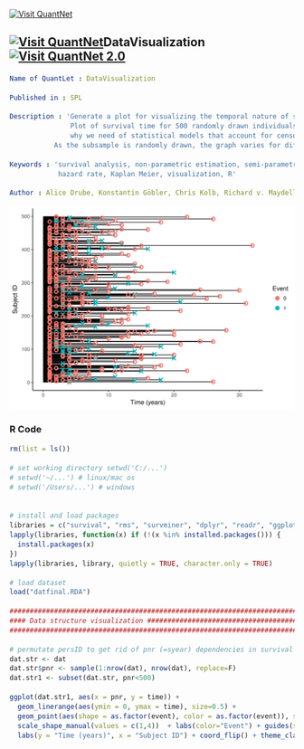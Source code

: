 
[<img src="https://github.com/QuantLet/Styleguide-and-FAQ/blob/master/pictures/banner.png" width="888" alt="Visit QuantNet">](http://quantlet.de/)

## [<img src="https://github.com/QuantLet/Styleguide-and-FAQ/blob/master/pictures/qloqo.png" alt="Visit QuantNet">](http://quantlet.de/)**DataVisualization** [<img src="https://github.com/QuantLet/Styleguide-and-FAQ/blob/master/pictures/QN2.png" width="60" alt="Visit QuantNet 2.0">](http://quantlet.de/)

```YAML
Name of QuantLet : DataVisualization

Published in : SPL

Description : 'Generate a plot for visualizing the temporal nature of survival data.
               Plot of survival time for 500 randomly drawn individuals - illustrate 
               why we need of statistical models that account for censoring.
	       As the subsample is randomly drawn, the graph varies for different iterations'
	      
Keywords : 'survival analysis, non-parametric estimation, semi-parametric estimation, 
            hazard rate, Kaplan Meier, visualization, R'

Author : Alice Drube, Konstantin Göbler, Chris Kolb, Richard v. Maydell
```
![Picture1](datavis.png)

### R Code
```R
rm(list = ls())

# set working directory setwd('C:/...') 
# setwd('~/...') # linux/mac os
# setwd('/Users/...') # windows


# install and load packages
libraries = c("survival", "rms", "survminer", "dplyr", "readr", "ggplot2")
lapply(libraries, function(x) if (!(x %in% installed.packages())) {
  install.packages(x)
})
lapply(libraries, library, quietly = TRUE, character.only = TRUE)

# load dataset
load("datfinal.RDA")

##################################################################################
#### Data structure visualization ################################################
##################################################################################

# permutate persID to get rid of pnr (=syear) dependencies in survival time
dat.str <- dat
dat.str$pnr <- sample(1:nrow(dat), nrow(dat), replace=F)
dat.str1 <- subset(dat.str, pnr<500)

ggplot(dat.str1, aes(x = pnr, y = time)) +
  geom_linerange(aes(ymin = 0, ymax = time), size=0.5) +
  geom_point(aes(shape = as.factor(event), color = as.factor(event)), stroke = 1.3, cex = 2) +
  scale_shape_manual(values = c(1,4))  + labs(color="Event") + guides(shape=F) +
  labs(y = "Time (years)", x = "Subject ID") + coord_flip() + theme_classic()

```
